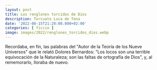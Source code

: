 ```yaml
---
layout: post
title: Los renglones torcidos de Dios
description: Torcuato Luca de Tena
date: '2022-08-15T21:20:00.000+02:00'
categories: [ ficcio ]
image: images/2022/renglones_torcidos_dios.webp
---
```


Recordaba, en fin, las palabras del "Autor de la Teoría de los Nueve Universos" que le relató Dolores Bernardos: "Los locos son una terrible equivocación de la Naturaleza; son las faltas de ortografía de Dios", y, al rememorarlo, lloraba de nuevo.
